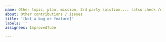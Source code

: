 ```yaml
---
name: Other topic, plan, mission, 3rd party solution,... (also check /discussions)
about: Other contributions / issues
title: '[Not a bug or feature]'
labels: ''
assignees: ImprovedTube

---
```




